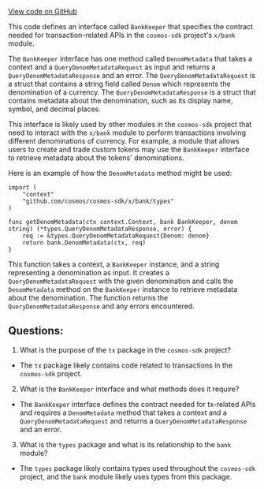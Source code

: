 [View code on GitHub](https://github.com/cosmos/cosmos-sdk.git/x/auth/tx/config/expected_keepers.go)

This code defines an interface called `BankKeeper` that specifies the contract needed for transaction-related APIs in the `cosmos-sdk` project's `x/bank` module. 

The `BankKeeper` interface has one method called `DenomMetadata` that takes a context and a `QueryDenomMetadataRequest` as input and returns a `QueryDenomMetadataResponse` and an error. The `QueryDenomMetadataRequest` is a struct that contains a string field called `Denom` which represents the denomination of a currency. The `QueryDenomMetadataResponse` is a struct that contains metadata about the denomination, such as its display name, symbol, and decimal places.

This interface is likely used by other modules in the `cosmos-sdk` project that need to interact with the `x/bank` module to perform transactions involving different denominations of currency. For example, a module that allows users to create and trade custom tokens may use the `BankKeeper` interface to retrieve metadata about the tokens' denominations.

Here is an example of how the `DenomMetadata` method might be used:

```
import (
    "context"
    "github.com/cosmos/cosmos-sdk/x/bank/types"
)

func getDenomMetadata(ctx context.Context, bank BankKeeper, denom string) (*types.QueryDenomMetadataResponse, error) {
    req := &types.QueryDenomMetadataRequest{Denom: denom}
    return bank.DenomMetadata(ctx, req)
}
```

This function takes a context, a `BankKeeper` instance, and a string representing a denomination as input. It creates a `QueryDenomMetadataRequest` with the given denomination and calls the `DenomMetadata` method on the `BankKeeper` instance to retrieve metadata about the denomination. The function returns the `QueryDenomMetadataResponse` and any errors encountered.
## Questions: 
 1. What is the purpose of the `tx` package in the `cosmos-sdk` project?
- The `tx` package likely contains code related to transactions in the `cosmos-sdk` project.

2. What is the `BankKeeper` interface and what methods does it require?
- The `BankKeeper` interface defines the contract needed for tx-related APIs and requires a `DenomMetadata` method that takes a context and a `QueryDenomMetadataRequest` and returns a `QueryDenomMetadataResponse` and an error.

3. What is the `types` package and what is its relationship to the `bank` module?
- The `types` package likely contains types used throughout the `cosmos-sdk` project, and the `bank` module likely uses types from this package.